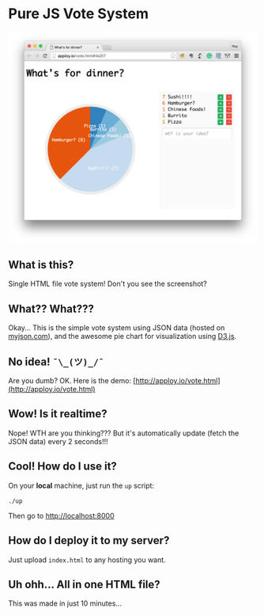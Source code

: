 # Pure JS Vote System

![](screenshot.png)

## What is this?
Single HTML file vote system! Don't you see the screenshot?

## What?? What???
Okay... This is the simple vote system using JSON data (hosted on [myjson.com](http://myjson.com)), and the awesome pie chart for visualization using [D3.js](http://d3js.org).

## No idea! `¯\_(ツ)_/¯`
Are you dumb? OK. Here is the demo: [http://apploy.io/vote.html](http://apploy.io/vote.html)

## Wow! Is it realtime?
Nope! WTH are you thinking??? But it's automatically update (fetch the JSON data) every 2 seconds!!!

## Cool! How do I use it?
On your **local** machine, just run the `up` script:

```
./up
```

Then go to [http://localhost:8000](http://localhost:8000)

## How do I deploy it to my server?
Just upload `index.html` to any hosting you want.

## Uh ohh... All in one HTML file?
This was made in just 10 minutes...
